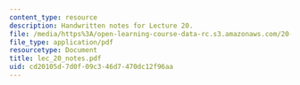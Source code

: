 ```yaml
---
content_type: resource
description: Handwritten notes for Lecture 20.
file: /media/https%3A/open-learning-course-data-rc.s3.amazonaws.com/20-410j-molecular-cellular-and-tissue-biomechanics-be-410j-spring-2003/cd20105d7d0f09c346d7470dc12f96aa_lec_20_notes.pdf
file_type: application/pdf
resourcetype: Document
title: lec_20_notes.pdf
uid: cd20105d-7d0f-09c3-46d7-470dc12f96aa
---
```

